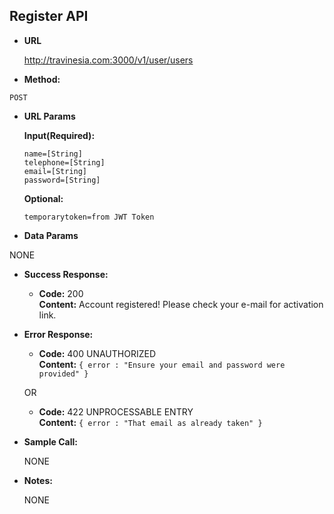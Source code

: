 **Register API**
----
* **URL**

  http://travinesia.com:3000/v1/user/users

* **Method:**

 `POST`
  
*  **URL Params**

   **Input(Required):**
 
   `name=[String]` <br />
   `telephone=[String]` <br />
   `email=[String]` <br />
   `password=[String]` <br />

   **Optional:**
 
   `temporarytoken=from JWT Token`

* **Data Params**

 NONE

* **Success Response:**

  * **Code:** 200 <br />
    **Content:** Account registered! Please check your e-mail for activation link.
 
* **Error Response:**

  * **Code:** 400 UNAUTHORIZED <br />
    **Content:** `{ error : "Ensure your email and password were provided" }`

  OR

  * **Code:** 422 UNPROCESSABLE ENTRY <br />
    **Content:** `{ error : "That email as already taken" }`

* **Sample Call:**

  NONE

* **Notes:**

  NONE